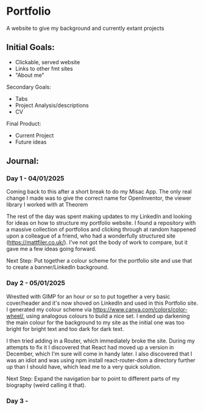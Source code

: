 # Portfolio
A website to give my background and currently extant projects

## Initial Goals:
- Clickable, served website
- Links to other fmt sites
- "About me"

Secondary Goals:
- Tabs
- Project Analysis/descriptions
- CV

Final Product:
- Current Project
- Future ideas

## Journal:
### Day 1 - 04/01/2025

Coming back to this after a short break to do my Misac App. The only real change I made was to give the correct name for OpenInventor, the viewer library I worked with at Theorem

The rest of the day was spent making updates to my LinkedIn and looking for ideas on how to structure my portfolio website. I found a repository with a massive collection of portfolios and clicking through at random happened upon a colleague of a friend, who had a wonderfully structured site (https://mattfiler.co.uk/). I've not got the body of work to compare, but it gave me a few ideas going forward.

Next Step: Put together a colour scheme for the portfolio site and use that to create a banner/LinkedIn background.

### Day 2 - 05/01/2025

Wrestled with GIMP for an hour or so to put together a very basic cover/header and it's now shoved on LinkedIn and used in this Portfolio site. I generated my colour scheme via https://www.canva.com/colors/color-wheel/, using analogous colours to build a nice set. I ended up darkening the main colour for the background to my site as the initial one was too bright for bright text and too dark for dark text. 

I then tried adding in a Router, which immediately broke the site. During my attempts to fix it I discovered that React had moved up a version in December, which I'm sure will come in handy later. I also discovered that I was an idiot and was using npm install react-router-dom a directory further up than I should have, which lead me to a very quick solution.

Next Step: Expand the navigation bar to point to different parts of my biography (weird calling it that).

### Day 3 - 